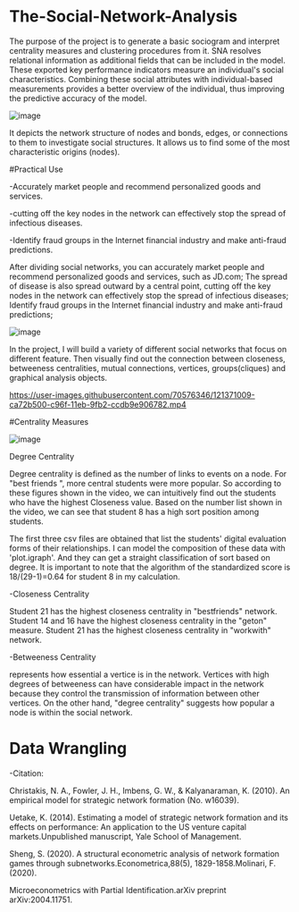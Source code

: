# The-Social-Network-Analysis

The purpose of the project is to generate a basic sociogram and interpret centrality measures and clustering procedures from it. SNA resolves relational information as additional fields that can be included in the model. These exported key performance indicators measure an individual's social characteristics. Combining these social attributes with individual-based measurements provides a better overview of the individual, thus improving the predictive accuracy of the model.

![image](https://user-images.githubusercontent.com/70576346/121510691-7a9cf800-ca1a-11eb-954b-bfd6c21da5ee.png)

It depicts the network structure of nodes and bonds, edges, or connections to them to investigate social structures. It allows us to find some of the most characteristic origins (nodes).

#Practical Use
  
  -Accurately market people and recommend personalized goods and services.
  
  -cutting off the key nodes in the network can effectively stop the spread of infectious diseases.
  
  -Identify fraud groups in the Internet financial industry and make anti-fraud predictions.

After dividing social networks, you can accurately market people and recommend personalized goods and services, such as JD.com;
The spread of disease is also spread outward by a central point, cutting off the key nodes in the network can effectively stop the spread of infectious diseases;
Identify fraud groups in the Internet financial industry and make anti-fraud predictions;

![image](https://user-images.githubusercontent.com/70576346/121362326-99db4d00-c968-11eb-8444-097b99286f10.png)

In the project, I will build a variety of different social networks that focus on different feature. Then visually find out the connection between closeness, betweeness centralities, mutual connections, vertices, groups(cliques) and graphical analysis objects.

https://user-images.githubusercontent.com/70576346/121371009-ca72b500-c96f-11eb-9fb2-ccdb9e906782.mp4

#Centrality Measures

![image](https://user-images.githubusercontent.com/70576346/121510336-1b3ee800-ca1a-11eb-95a3-fd955bcea22e.png)

  Degree Centrality
  
Degree centrality is defined as the number of links to events on a node. For "best friends ", more central students were more popular. So according to these figures shown in the video, we can intuitively find out the students who have the highest Closeness value. Based on the number list shown in the video, we can see that student 8 has a high sort position among students.

The first three csv files are obtained that list the students' digital evaluation forms of their relationships. I can model the composition of these data with 'plot.igraph'. And they can get a straight classification of sort based on degree. It is important to note that the algorithm of the standardized score is 18/(29-1)=0.64 for student 8 in my calculation.
  
  -Closeness Centrality
  
Student 21 has the highest closeness centrality in "bestfriends" network. Student 14 and 16 have the highest closeness centrality in the "geton" measure. Student 21 has the highest closeness centrality in "workwith" network. 



  -Betweeness Centrality
  
represents how essential a vertice is in the network. Vertices with high degrees of betweeness can have considerable impact in the network because they control the transmission of information between other vertices. On the other hand, "degree centrality" suggests how popular a node is within the social network.

# Data Wrangling



  -Citation:

Christakis, N. A., Fowler, J. H., Imbens, G. W., & Kalyanaraman, K. (2010). An empirical model for strategic network formation (No. w16039).

Uetake, K. (2014). Estimating a model of strategic network formation and its effects on performance: An application to the US venture capital markets.Unpublished manuscript, Yale School of Management.

Sheng, S. (2020). A structural econometric analysis of network formation games through subnetworks.Econometrica,88(5), 1829-1858.Molinari, F. (2020). 

Microeconometrics with Partial Identification.arXiv preprint arXiv:2004.11751.
